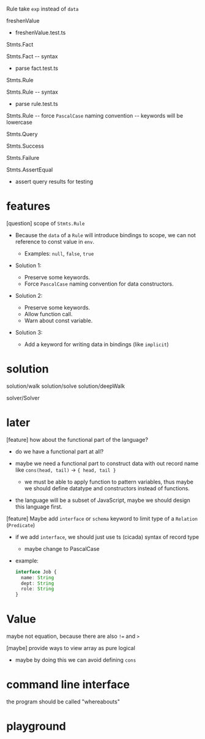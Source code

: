 Rule take `exp` instead of `data`

freshenValue

- freshenValue.test.ts

Stmts.Fact

Stmts.Fact -- syntax

- parse fact.test.ts

Stmts.Rule

Stmts.Rule -- syntax

- parse rule.test.ts

Stmts.Rule -- force `PascalCase` naming convention -- keywords will be lowercase

Stmts.Query

Stmts.Success

Stmts.Failure

Stmts.AssertEqual

- assert query results for testing

# features

[question] scope of `Stmts.Rule`

- Because the `data` of a `Rule` will introduce bindings to scope,
  we can not reference to const value in `env`.

  - Examples: `null`, `false`, `true`

- Solution 1:

  - Preserve some keywords.
  - Force `PascalCase` naming convention for data constructors.

- Solution 2:

  - Preserve some keywords.
  - Allow function call.
  - Warn about const variable.

- Solution 3:

  - Add a keyword for writing data in bindings (like `implicit`)

# solution

solution/walk
solution/solve
solution/deepWalk

solver/Solver

# later

[feature] how about the functional part of the language?

- do we have a functional part at all?

- maybe we need a functional part to construct data with out record name
  like `cons(head, tail)` -> `{ head, tail }`

  - we must be able to apply function to pattern variables,
    thus maybe we should define datatype and constructors instead of functions.

- the language will be a subset of JavaScript,
  maybe we should design this language first.

[feature] Maybe add `interface` or `schema` keyword to limit type of a `Relation` (`Predicate`)

- if we add `interface`, we should just use ts (cicada) syntax of record type

  - maybe change to PascalCase

- example:

  ```ts
  interface Job {
    name: String
    dept: String
    role: String
  }
  ```

# Value

maybe not equation, because there are also `!=` and `>`

[maybe] provide ways to view array as pure logical

- maybe by doing this we can avoid defining `cons`

# command line interface

the program should be called "whereabouts"

# playground

